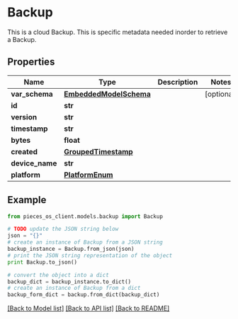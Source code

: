 # Backup

This is a cloud Backup. This is specific metadata needed inorder to retrieve a Backup.

## Properties
Name | Type | Description | Notes
------------ | ------------- | ------------- | -------------
**var_schema** | [**EmbeddedModelSchema**](EmbeddedModelSchema.md) |  | [optional] 
**id** | **str** |  | 
**version** | **str** |  | 
**timestamp** | **str** |  | 
**bytes** | **float** |  | 
**created** | [**GroupedTimestamp**](GroupedTimestamp.md) |  | 
**device_name** | **str** |  | 
**platform** | [**PlatformEnum**](PlatformEnum.md) |  | 

## Example

```python
from pieces_os_client.models.backup import Backup

# TODO update the JSON string below
json = "{}"
# create an instance of Backup from a JSON string
backup_instance = Backup.from_json(json)
# print the JSON string representation of the object
print Backup.to_json()

# convert the object into a dict
backup_dict = backup_instance.to_dict()
# create an instance of Backup from a dict
backup_form_dict = backup.from_dict(backup_dict)
```
[[Back to Model list]](../README.md#documentation-for-models) [[Back to API list]](../README.md#documentation-for-api-endpoints) [[Back to README]](../README.md)


